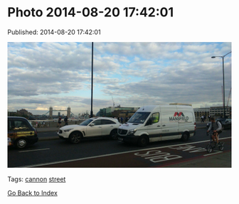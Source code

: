 
# Photo 2014-08-20 17:42:01

Published: 2014-08-20 17:42:01

![](95295040017-0.jpg)

Tags: [cannon](tag-cannon.md) [street](tag-street.md)

[Go Back to Index](index.md)
